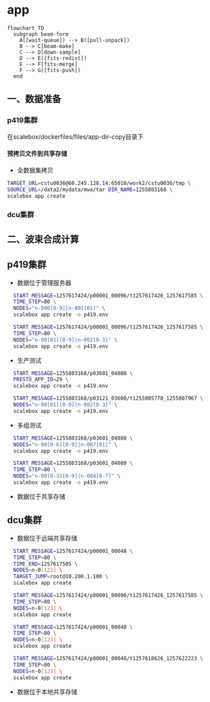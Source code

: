 # app

```mermaid
flowchart TD
  subgraph beam-form
    A([wait-queue]) --> B([pull-unpack])
    B --> C[beam-make]
    C --> D[down-sample]
    D --> E([fits-redist])
    E --> F[fits-merge]
    F --> G([fits-push])
  end
```

## 一、数据准备

### p419集群

在scalebox/dockerfiles/files/app-dir-copy目录下

#### 预拷贝文件到共享存储
- 全数据集拷贝

```sh
TARGET_URL=cstu0036@60.245.128.14:65010/work2/cstu0036/tmp \
SOURCE_URL=/data2/mydata/mwa/tar DIR_NAME=1255803168 \
scalebox app create
```
### dcu集群

## 二、波束合成计算

## p419集群

- 数据位于管理服务器

```sh
  START_MESSAGE=1257617424/p00001_00096/t1257617426_1257617585 \
  TIME_STEP=80 \
  NODES="n-000[0-9]|n-001[01]" \
  scalebox app create -e p419.env
```

```sh
  START_MESSAGE=1257617424/p00001_00096/t1257617426_1257617585 \
  TIME_STEP=80 \
  NODES="n-00[01][0-9]|n-002[0-3]" \
  scalebox app create -e p419.env
```

- 生产测试
```sh
  START_MESSAGE=1255803168/p03601_04080 \
  PRESTO_APP_ID=29 \
  scalebox app create -e p419.env
```

```sh
  START_MESSAGE=1255803168/p03121_03600/t1255805770_1255807967 \
  NODES="n-00[01][0-9]|n-002[0-3]" \
  scalebox app create -e p419.env
```
- 多组测试
```sh
  START_MESSAGE=1255803168/p03601_04080 \
  NODES="n-00[0-6][0-9]|n-007[01]" \
  scalebox app create -e p419.env
```

```sh
  START_MESSAGE=1255803168/p03601_04080 \
  TIME_STEP=80 \
  NODES="n-00[0-3][0-9]|n-004[0-7]" \
  scalebox app create -e p419.env
```

- 数据位于共享存储

## dcu集群

- 数据位于远端共享存储

```sh
  START_MESSAGE=1257617424/p00001_00048 \
  TIME_STEP=80 \
  TIME_END=1257617505 \
  NODES=n-0[123] \
  TARGET_JUMP=root@10.200.1.100 \
  scalebox app create
```


```sh
  START_MESSAGE=1257617424/p00001_00096/t1257617426_1257617585 \
  TIME_STEP=80 \
  NODES=n-0[123] \
  scalebox app create
```

```sh
  START_MESSAGE=1257617424/p00001_00048 \
  TIME_STEP=80 \
  NODES=n-0[123] \
  scalebox app create
```

```sh
  START_MESSAGE=1257617424/p00001_00048/t1257618626_1257622223 \
  TIME_STEP=80 \
  NODES=n-0[123] \
  scalebox app create
```

- 数据位于本地共享存储

